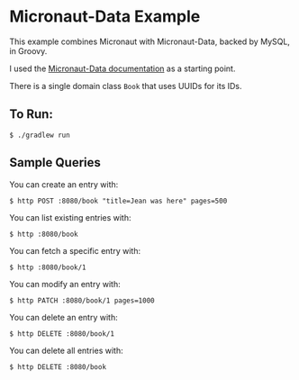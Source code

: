 # Micronaut-Data Example

This example combines Micronaut with Micronaut-Data, backed by MySQL, in Groovy.

I used the [Micronaut-Data documentation](https://micronaut-projects.github.io/micronaut-data/snapshot/guide/)
as a starting point.

There is a single domain class `Book` that uses UUIDs for its IDs.

## To Run:

    $ ./gradlew run

##  Sample Queries

You can create an entry with:

    $ http POST :8080/book "title=Jean was here" pages=500

You can list existing entries with:

    $ http :8080/book

You can fetch a specific entry with:

    $ http :8080/book/1

You can modify an entry with:

    $ http PATCH :8080/book/1 pages=1000

You can delete an entry with:

    $ http DELETE :8080/book/1

You can delete all entries with:

    $ http DELETE :8080/book
